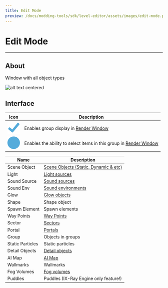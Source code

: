 ```yaml
---
title: Edit Mode
preview: /docs/modding-tools/sdk/level-editor/assets/images/edit-mode.png
---
```


# Edit Mode

___

## About

Window with all object types

![alt text centered](./assets/images/edit-mode.png)

## Interface

| Icon | Description |
|:---:|---|
| ![checkmark](../../../../static/icons/sdk/checkmark.svg) | Enables group display in [Render Window](render.md) |
| ![circle](../../../../static/icons/sdk/circle.svg) | Enables the ability to select items in this group in [Render Window](render.md) |

| Name | Description |
|---|---|
| Scene Object | [Scene Objects (Static, Dynamic & etc)](../../../../glossary/glossary.html#scene-object) |
| Light | [Light sources](../../../../glossary/glossary.html#light-source-object) |
| Sound Source | [Sound sources](../../../../glossary/glossary.html#sound-source-object) |
| Sound Env | [Sound environments](../../../../glossary/glossary.html#sound-environment-object) |
| Glow | [Glow objects](../../../../glossary/glossary.html#glow-object) |
| Shape | Shape object |
| Spawn Element | Spawn elements |
| Way Points | [Way Points](../../../../glossary/glossary.html#way-point) |
| Sector | [Sectors](../../../../glossary/glossary.html#sector) |
| Portal | [Portals](../../../../glossary/glossary.html#portal) |
| Group | Objects in groups |
| Static Particles | Static particles |
| Detail Objects | [Detail objects](../../../../glossary/glossary.html#detail-object) |
| AI Map | [AI Map](../../../../glossary/glossary.html#ai-map) |
| Wallmarks | Wallmarks |
| Fog Volumes | [Fog volumes](../../../../glossary/glossary.html#fog-volume-object) |
| Puddles | Puddles (IX-Ray Engine only feature!) |
